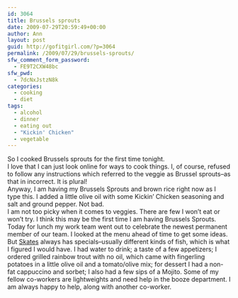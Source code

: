 ```yaml
---
id: 3064
title: Brussels sprouts
date: 2009-07-29T20:59:49+00:00
author: Ann
layout: post
guid: http://gofitgirl.com/?p=3064
permalink: /2009/07/29/brussels-sprouts/
sfw_comment_form_password:
  - FE9T2CXW48bc
sfw_pwd:
  - 7dcNxJstzN8k
categories:
  - cooking
  - diet
tags:
  - alcohol
  - dinner
  - eating out
  - "Kickin' Chicken"
  - vegetable
---
```

So I cooked Brussels sprouts for the first time tonight.  
I love that I can just look online for ways to cook things. I, of course, refused to follow any instructions which referred to the veggie as Brussel sprouts&#8211;as that in incorrect. It is plural!  
Anyway, I am having my Brussels Sprouts and brown rice right now as I type this. I added a little olive oil with some Kickin&#8217; Chicken seasoning and salt and ground pepper. Not bad.  
I am not too picky when it comes to veggies. There are few I won&#8217;t eat or won&#8217;t try. I think this may be the first time I am having Brussels Sprouts.  
Today for lunch my work team went out to celebrate the newest permanent member of our team. I looked at the menu ahead of time to get some ideas. But [Skates](http://skatesonthebay.com) always has specials&#8211;usually different kinds of fish, which is what I figured I would have. I had water to drink; a taste of a few appetizers; I ordered grilled rainbow trout with no oil, which came with fingerling potatoes in a little olive oil and a tomato/olive mix; for dessert I had a non-fat cappuccino and sorbet; I also had a few sips of a Mojito. Some of my fellow co-workers are lightweights and need help in the booze department. I am always happy to help, along with another co-worker.